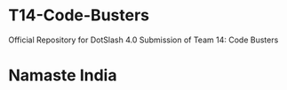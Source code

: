 # T14-Code-Busters
Official Repository for DotSlash 4.0 Submission of Team 14: Code Busters


# Namaste India


